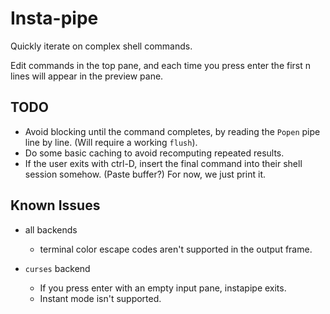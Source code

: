 # Insta-pipe

Quickly iterate on complex shell commands.

Edit commands in the top pane, and each time you press enter the
first n lines will appear in the preview pane.

## TODO

 - Avoid blocking until the command completes, by reading the `Popen` pipe
   line by line. (Will require a working `flush`).
 - Do some basic caching to avoid recomputing repeated results.
 - If the user exits with ctrl-D, insert the final command into their
   shell session somehow. (Paste buffer?) For now, we just print it.

## Known Issues

 - all backends
   * terminal color escape codes aren't supported in the output frame.

 - `curses` backend
   * If you press enter with an empty input pane, instapipe exits.
   * Instant mode isn't supported.
